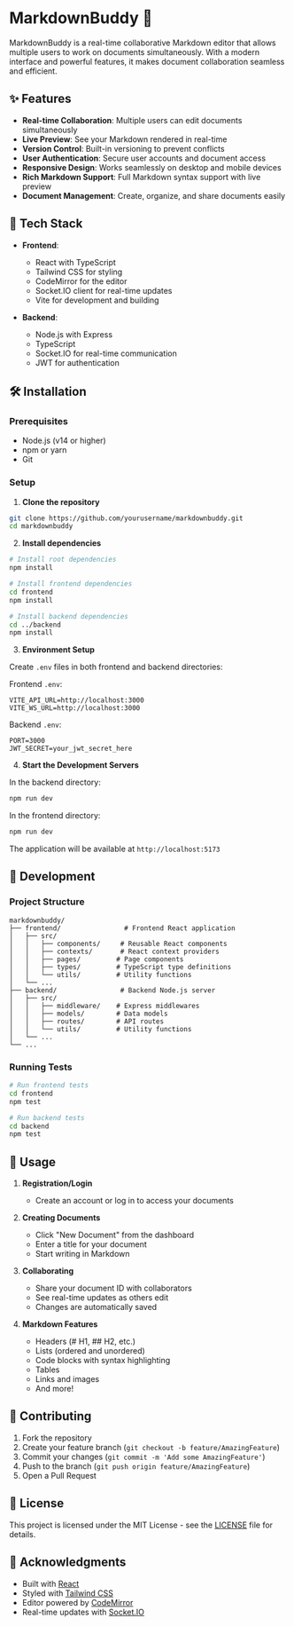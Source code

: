 # MarkdownBuddy 📝

MarkdownBuddy is a real-time collaborative Markdown editor that allows multiple users to work on documents simultaneously. With a modern interface and powerful features, it makes document collaboration seamless and efficient.

## ✨ Features

- **Real-time Collaboration**: Multiple users can edit documents simultaneously
- **Live Preview**: See your Markdown rendered in real-time
- **Version Control**: Built-in versioning to prevent conflicts
- **User Authentication**: Secure user accounts and document access
- **Responsive Design**: Works seamlessly on desktop and mobile devices
- **Rich Markdown Support**: Full Markdown syntax support with live preview
- **Document Management**: Create, organize, and share documents easily

## 🚀 Tech Stack

- **Frontend**:
  - React with TypeScript
  - Tailwind CSS for styling
  - CodeMirror for the editor
  - Socket.IO client for real-time updates
  - Vite for development and building

- **Backend**:
  - Node.js with Express
  - TypeScript
  - Socket.IO for real-time communication
  - JWT for authentication

## 🛠️ Installation

### Prerequisites

- Node.js (v14 or higher)
- npm or yarn
- Git

### Setup

1. **Clone the repository**
```bash
git clone https://github.com/yourusername/markdownbuddy.git
cd markdownbuddy
```

2. **Install dependencies**
```bash
# Install root dependencies
npm install

# Install frontend dependencies
cd frontend
npm install

# Install backend dependencies
cd ../backend
npm install
```

3. **Environment Setup**

Create `.env` files in both frontend and backend directories:

Frontend `.env`:
```env
VITE_API_URL=http://localhost:3000
VITE_WS_URL=http://localhost:3000
```

Backend `.env`:
```env
PORT=3000
JWT_SECRET=your_jwt_secret_here
```

4. **Start the Development Servers**

In the backend directory:
```bash
npm run dev
```

In the frontend directory:
```bash
npm run dev
```

The application will be available at `http://localhost:5173`

## 🔧 Development

### Project Structure

```
markdownbuddy/
├── frontend/                # Frontend React application
│   ├── src/
│   │   ├── components/     # Reusable React components
│   │   ├── contexts/       # React context providers
│   │   ├── pages/         # Page components
│   │   ├── types/         # TypeScript type definitions
│   │   └── utils/         # Utility functions
│   └── ...
├── backend/                # Backend Node.js server
│   ├── src/
│   │   ├── middleware/    # Express middlewares
│   │   ├── models/        # Data models
│   │   ├── routes/        # API routes
│   │   └── utils/         # Utility functions
│   └── ...
└── ...
```

### Running Tests

```bash
# Run frontend tests
cd frontend
npm test

# Run backend tests
cd backend
npm test
```

## 📝 Usage

1. **Registration/Login**
   - Create an account or log in to access your documents

2. **Creating Documents**
   - Click "New Document" from the dashboard
   - Enter a title for your document
   - Start writing in Markdown

3. **Collaborating**
   - Share your document ID with collaborators
   - See real-time updates as others edit
   - Changes are automatically saved

4. **Markdown Features**
   - Headers (# H1, ## H2, etc.)
   - Lists (ordered and unordered)
   - Code blocks with syntax highlighting
   - Tables
   - Links and images
   - And more!

## 🤝 Contributing

1. Fork the repository
2. Create your feature branch (`git checkout -b feature/AmazingFeature`)
3. Commit your changes (`git commit -m 'Add some AmazingFeature'`)
4. Push to the branch (`git push origin feature/AmazingFeature`)
5. Open a Pull Request

## 📜 License

This project is licensed under the MIT License - see the [LICENSE](LICENSE) file for details.

## 🙏 Acknowledgments

- Built with [React](https://reactjs.org/)
- Styled with [Tailwind CSS](https://tailwindcss.com/)
- Editor powered by [CodeMirror](https://codemirror.net/)
- Real-time updates with [Socket.IO](https://socket.io/)